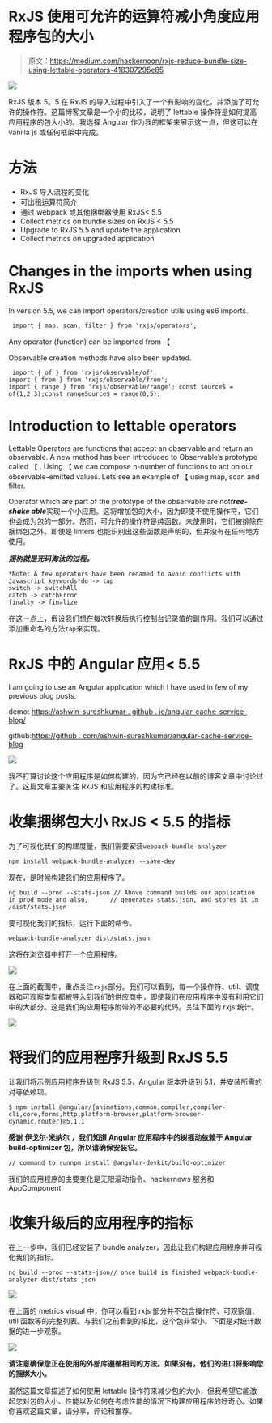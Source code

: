 # RxJS 使用可允许的运算符减小角度应用程序包的大小

> 原文：<https://medium.com/hackernoon/rxjs-reduce-bundle-size-using-lettable-operators-418307295e85>

![](img/b85506cc4262295293273e7350f57e04.png)

RxJS 版本 5。5 在 RxJS 的导入过程中引入了一个有影响的变化，并添加了可允许的操作符。这篇博客文章是一个小的比较，说明了 lettable 操作符是如何提高应用程序的包大小的。我选择 Angular 作为我的框架来展示这一点，但这可以在 vanilla js 或任何框架中完成。

# 方法

*   RxJS 导入流程的变化
*   可出租运算符简介
*   通过 webpack 或其他捆绑器使用 RxJS< 5.5
*   Collect metrics on bundle sizes on RxJS < 5.5
*   Upgrade to RxJS 5.5 and update the application
*   Collect metrics on upgraded application

# Changes in the imports when using RxJS

In version 5.5, we can import operators/creation utils using es6 imports.

```
 import { map, scan, filter } from 'rxjs/operators'; 
```

Any operator (function) can be imported from 【

Observable creation methods have also been updated.

```
 import { of } from 'rxjs/observable/of';
import { from } from 'rxjs/observable/from';
import { range } from 'rxjs/observable/range'; const source$ = of(1,2,3);const rangeSource$ = range(0,5); 
```

# Introduction to lettable operators

Lettable Operators are functions that accept an observable and return an observable. A new method has been introduced to Observable’s prototype called 【 . Using 【 we can compose n-number of functions to act on our observable-emitted values. Lets see an example of 【 using map, scan and filter.

Operator which are part of the prototype of the observable are not***tree-shake able***实现一个小应用。这将增加包的大小，因为即使不使用操作符，它们也会成为包的一部分。然而，可允许的操作符是纯函数。未使用时，它们被排除在捆绑包之外。即使是 linters 也能识别出这些函数是声明的，但并没有在任何地方使用。

***摇树就是死码淘汰的过程。***

```
*Note: A few operators have been renamed to avoid conflicts with Javascript keywords*do -> tap 
switch -> switchAll
catch -> catchError
finally -> finalize
```

在这一点上，假设我们想在每次转换后执行控制台记录值的副作用。我们可以通过添加重命名的方法`tap`来实现。

# RxJS 中的 Angular 应用< 5.5

I am going to use an Angular application which I have used in few of my previous blog posts.

demo: [https://ashwin-sureshkumar . github . io/angular-cache-service-blog/](https://ashwin-sureshkumar.github.io/angular-cache-service-blog/)

github:[https://github . com/ashwin-sureshkumar/angular-cache-service-blog](https://github.com/ashwin-sureshkumar/angular-cache-service-blog)

![](img/e4eee862008badf92372596c6635b7a7.png)

我不打算讨论这个应用程序是如何构建的，因为它已经在以前的博客文章中讨论过了。这篇文章主要关注 RxJS 和应用程序的构建标准。

# 收集捆绑包大小 RxJS < 5.5 的指标

为了可视化我们的构建度量，我们需要安装`webpack-bundle-analyzer`

```
npm install webpack-bundle-analyzer --save-dev
```

现在，是时候构建我们的应用程序了。

```
ng build --prod --stats-json // Above command builds our application in prod mode and also,      // generates stats.json, and stores it in /dist/stats.json
```

要可视化我们的指标，运行下面的命令。

```
webpack-bundle-analyzer dist/stats.json
```

这将在浏览器中打开一个应用程序。

![](img/d333d8be918ad36b23659fd322188ee5.png)

在上面的截图中，重点关注`rxjs`部分。我们可以看到，每一个操作符、util、调度器和可观察类型都被导入到我们的供应商中，即使我们在应用程序中没有利用它们中的大部分。这是我们的应用程序附带的不必要的代码。关注下面的 rxjs 统计。

![](img/8191ec196a7703f69833432f3e9c5828.png)

# 将我们的应用程序升级到 RxJS 5.5

让我们将示例应用程序升级到 RxJS 5.5，Angular 版本升级到 5.1，并安装所需的对等依赖项。

```
$ npm install @angular/{animations,common,compiler,compiler-cli,core,forms,http,platform-browser,platform-browser-dynamic,router}@5.1.1
```

**感谢** [**伊戈尔·米纳尔**](https://medium.com/u/96d4cd23fa0e?source=post_page-----418307295e85--------------------------------) **，我们知道 Angular 应用程序中的树摇动依赖于 Angular build-optimizer 包，所以请确保安装它。**

```
// command to runnpm install @angular-devkit/build-optimizer
```

我们的应用程序的主要变化是无限滚动指令、hackernews 服务和 AppComponent

# 收集升级后的应用程序的指标

在上一步中，我们已经安装了 bundle analyzer，因此让我们构建应用程序并可视化我们的指标。

```
ng build --prod --stats-json// once build is finished webpack-bundle-analyzer dist/stats.json
```

![](img/f88757c904462a38d836cb0a940c5031.png)

在上面的 metrics visual 中，你可以看到 rxjs 部分并不包含操作符、可观察值、util 函数等的完整列表。与我们之前看到的相比，这个包非常小。下面是对统计数据的进一步观察。

![](img/5c9ce146d30c365e3deec4453d1d9ac9.png)

**请注意确保您正在使用的外部库遵循相同的方法。如果没有，他们的进口将影响您的捆绑大小。**

虽然这篇文章描述了如何使用 lettable 操作符来减少包的大小，但我希望它能激起您对包的大小、性能以及如何在考虑性能的情况下构建应用程序的好奇心。如果你喜欢这篇文章，请分享，评论和推荐。